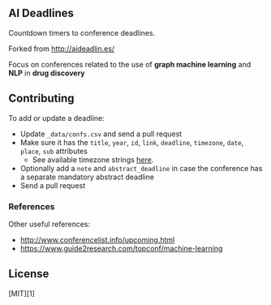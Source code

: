 ## AI Deadlines

Countdown timers to conference deadlines.

Forked from <http://aideadlin.es/>

Focus on conferences related to the use of **graph machine learning** and **NLP** in **drug discovery**

## Contributing

To add or update a deadline:

- Update `_data/confs.csv` and send a pull request
- Make sure it has the `title`, `year`, `id`, `link`, `deadline`, `timezone`, `date`, `place`, `sub` attributes
  + See available timezone strings [here](https://momentjs.com/timezone/).
- Optionally add a `note` and `abstract_deadline` in case the conference has a separate mandatory abstract deadline
- Send a pull request

### References

Other useful references:

- <http://www.conferencelist.info/upcoming.html>
- <https://www.guide2research.com/topconf/machine-learning>

## License

[MIT][1]

[6]: http://www.conferenceranks.com/#
